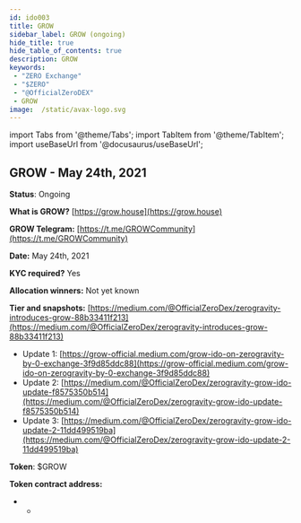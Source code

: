 ```yaml
---
id: ido003
title: GROW
sidebar_label: GROW (ongoing)
hide_title: true
hide_table_of_contents: true
description: GROW
keywords:
 - "ZERO Exchange"
 - "$ZERO"
 - "@OfficialZeroDEX"
 - GROW
image:  /static/avax-logo.svg
---
```


import Tabs from '@theme/Tabs';
import TabItem from '@theme/TabItem';
import useBaseUrl from '@docusaurus/useBaseUrl';


## GROW - May 24th, 2021

**Status**: Ongoing

**What is GROW?** [https://grow.house](https://grow.house)

**GROW Telegram:** [https://t.me/GROWCommunity](https://t.me/GROWCommunity)

**Date:** May 24th, 2021

**KYC required?** Yes

**Allocation winners:** Not yet known 

**Tier and snapshots:** [https://medium.com/@OfficialZeroDex/zerogravity-introduces-grow-88b33411f213](https://medium.com/@OfficialZeroDex/zerogravity-introduces-grow-88b33411f213)
  * Update 1: [https://grow-official.medium.com/grow-ido-on-zerogravity-by-0-exchange-3f9d85ddc88](https://grow-official.medium.com/grow-ido-on-zerogravity-by-0-exchange-3f9d85ddc88)
  * Update 2: [https://medium.com/@OfficialZeroDex/zerogravity-grow-ido-update-f8575350b514](https://medium.com/@OfficialZeroDex/zerogravity-grow-ido-update-f8575350b514)
  * Update 3: [https://medium.com/@OfficialZeroDex/zerogravity-grow-ido-update-2-11dd499519ba](https://medium.com/@OfficialZeroDex/zerogravity-grow-ido-update-2-11dd499519ba)

**Token**: $GROW

**Token contract address:**
* -

